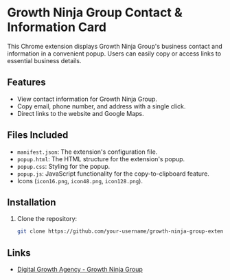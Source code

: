 # Growth Ninja Group Contact & Information Card

This Chrome extension displays Growth Ninja Group's business contact and information in a convenient popup. Users can easily copy or access links to essential business details.

## Features
- View contact information for Growth Ninja Group.
- Copy email, phone number, and address with a single click.
- Direct links to the website and Google Maps.

## Files Included
- `manifest.json`: The extension's configuration file.
- `popup.html`: The HTML structure for the extension's popup.
- `popup.css`: Styling for the popup.
- `popup.js`: JavaScript functionality for the copy-to-clipboard feature.
- Icons (`icon16.png`, `icon48.png`, `icon128.png`).

## Installation
1. Clone the repository:
   ```bash
   git clone https://github.com/your-username/growth-ninja-group-extension.git
## Links
- [Digital Growth Agency - Growth Ninja Group](https://growthninjagroup.com/)
